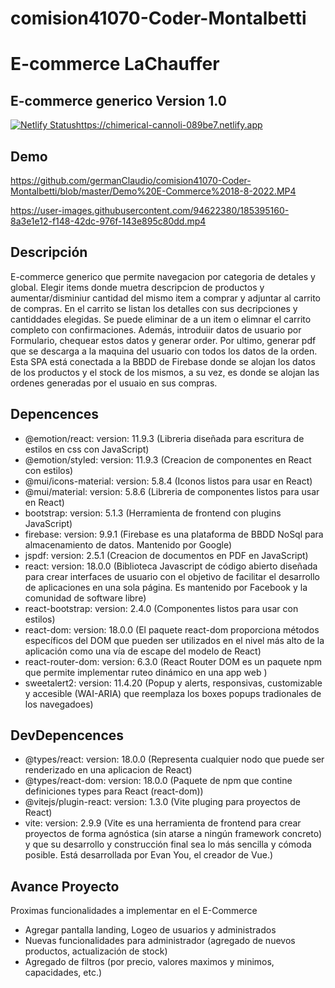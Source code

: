 # comision41070-Coder-Montalbetti

# E-commerce LaChauffer
## E-commerce generico Version 1.0
[![Netlify Status](https://api.netlify.com/api/v1/badges/fc31b6e1-d5e0-48ce-ab4e-0441b535429a/deploy-status)](https://app.netlify.com/sites/chimerical-cannoli-089be7)https://chimerical-cannoli-089be7.netlify.app

## Demo
https://github.com/germanClaudio/comision41070-Coder-Montalbetti/blob/master/Demo%20E-Commerce%2018-8-2022.MP4


https://user-images.githubusercontent.com/94622380/185395160-8a3e1e12-f148-42dc-976f-143e895c80dd.mp4


## Descripción

E-commerce generico que permite navegacion por categoria de detales y global. Elegir items donde muetra descripcion de productos y aumentar/disminiur cantidad del mismo item a comprar y adjuntar al carrito de compras. En el carrito se listan los detalles con sus decripciones y cantiddades elegidas. Se puede eliminar de a un item o elimnar el carrito completo con confirmaciones. Además, introduiir datos de usuario por Formulario, chequear estos datos y generar order. Por ultimo, generar pdf que se descarga a la maquina del usuario con todos los datos de la orden. Esta SPA está conectada a la BBDD de Firebase donde se alojan los datos de los productos y el stock de los mismos, a su vez, es donde se alojan las ordenes generadas por el usuaio en sus compras.

## Depencences

- @emotion/react: version: 11.9.3  (Libreria diseñada para escritura de estilos en css con JavaScript)
- @emotion/styled: version: 11.9.3 (Creacion de componentes en React con estilos)
- @mui/icons-material: version: 5.8.4 (Iconos listos para usar en React)
- @mui/material: version: 5.8.6 (Libreria de componentes listos para usar en React)
- bootstrap: version: 5.1.3 (Herramienta de frontend con plugins JavaScript)
- firebase: version: 9.9.1 (Firebase es una plataforma de BBDD NoSql para almacenamiento de datos. Mantenido por Google)
- jspdf: version: 2.5.1 (Creacion de documentos en PDF en JavaScript)
- react: version: 18.0.0 (Biblioteca Javascript de código abierto diseñada para crear interfaces de usuario con el objetivo de facilitar el desarrollo de aplicaciones en una sola página. Es mantenido por Facebook y la comunidad de software libre)
- react-bootstrap: version: 2.4.0 (Componentes listos para usar con estilos)
- react-dom: version: 18.0.0 (El paquete react-dom proporciona métodos específicos del DOM que pueden ser utilizados en el nivel más alto de la aplicación como una vía de escape del modelo de React)
- react-router-dom: version: 6.3.0 (React Router DOM es un paquete npm que permite implementar ruteo dinámico en una app web )
- sweetalert2: version: 11.4.20 (Popup y alerts, responsivas, customizable y accesible (WAI-ARIA) que reemplaza los boxes popups tradionales de los navegadoes)

## DevDepencences
- @types/react: version: 18.0.0 (Representa cualquier nodo que puede ser renderizado en una aplicacion de React)
- @types/react-dom: version: 18.0.0 (Paquete de npm que contine definiciones types para React (react-dom))
- @vitejs/plugin-react: version: 1.3.0 (Vite pluging para proyectos de React)
- vite: version: 2.9.9 (Vite es una herramienta de frontend para crear proyectos de forma agnóstica (sin atarse a ningún framework concreto) y que su desarrollo y construcción final sea lo más sencilla y cómoda posible. Está desarrollada por Evan You, el creador de Vue.)


## Avance Proyecto

Proximas funcionalidades a implementar en el E-Commerce

- Agregar pantalla landing, Logeo de usuarios y administrados
- Nuevas funcionalidades para administrador (agregado de nuevos productos, actualización de stock)
- Agregado de filtros (por precio, valores maximos y minimos, capacidades, etc.)
